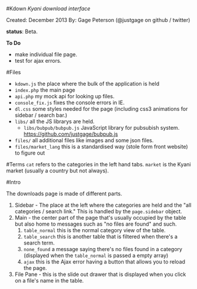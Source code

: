#Kdown
_Kyani download interface_

Created: December 2013
By:      Gage Peterson (@justgage on github / twitter)

__status__: Beta.

__To Do__
- make individual file page.
- test for ajax errors.

#Files
- `kdown.js` the place where the bulk of the application is held
- `index.php` the main page
- `api.php` my mock api for looking up files.
- `console_fix.js` fixes the console errors in IE.
- `dl.css` some styles needed for the page (including css3 animations for sidebar / search bar.)
- `libs/` all the JS librarys are held.
    - `libs/bubpub/bubpub.js` JavaScript library for pubsubish system. <https://github.com/justgage/bubpub.js>
- `files/` all additional files like images and some json files.
- `files/market_lang` this is a standardised way (stole form front website) to figure out 

#Terms
`cat` refers to the categories in the left hand tabs.
`market` is the Kyani market (usually a country but not always).

#Intro

The downloads page is made of different parts.
1. Sidebar - The place at the left where the categories are held and the "all categories / search link." This is handled by the `page.sidebar` object.
1. Main - the center part of the page that's usually occupied by the table but also home to messages such as "no files are found" and such. 
    1. `table_normal` this is the normal category view of the table. 
    1. `table_search` this is another table that is filtered when there's a search term. 
    1. `none_found` a message saying there's no files found in a category (displayed when the `table_normal` is passed a empty array)
    1. `ajax` this is the Ajax error having a button that allows you to reload the page. 
1. File Pane - this is the slide out drawer that is displayed when you click on a file's name in the table. 


